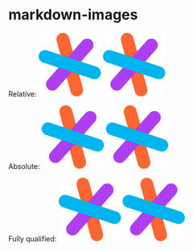 # markdown-images

Relative:
![](img/sg.png)
<img src="img/sg.png" />

Absolute:
![](/img/sg.png)
<img src="/img/sg.png" />

Fully qualified:
![](https://github.com/sgtest/markdown-images/raw/master/img/sg.png)
<img src="https://github.com/sgtest/markdown-images/raw/master/img/sg.png" />
